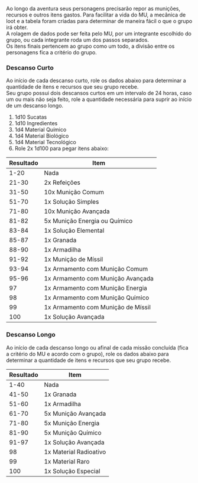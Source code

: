 Ao longo da aventura seus personagens precisarão repor as munições, recursos e outros itens gastos. Para facilitar a vida do MU, a mecânica de loot e a tabela foram criadas para determinar de maneira fácil o que o grupo irá obter.  
A rolagem de dados pode ser feita pelo MU, por um integrante escolhido do grupo, ou cada integrante roda um dos passos separados.  
Os itens finais pertencem ao grupo como um todo, a divisão entre os personagens fica a critério do grupo.

### Descanso Curto

Ao início de cada descanso curto, role os dados abaixo para determinar a quantidade de itens e recursos que seu grupo recebe.  
Seu grupo possui dois descansos curtos em um intervalo de 24 horas, caso um ou mais não seja feito, role a quantidade necessária para suprir ao início de um descanso longo.

1. 1d10 Sucatas
2. 1d10 Ingredientes
3. 1d4 Material Químico
4. 1d4 Material Biológico
5. 1d4 Material Tecnológico
6. Role 2x 1d100 para pegar itens abaixo:

| Resultado | Item                               |
| --------- | ---------------------------------- |
| 1-20      | Nada                               |
| 21-30     | 2x Refeições                       |
| 31-50     | 10x Munição Comum                  |
| 51-70     | 1x Solução Simples                 |
| 71-80     | 10x Munição Avançada               |
| 81-82     | 5x Munição Energia ou Químico      |
| 83-84     | 1x Solução Elemental               |
| 85-87     | 1x Granada                         |
| 88-90     | 1x Armadilha                       |
| 91-92     | 1x Munição de Míssil               |
| 93-94     | 1x Armamento com Munição Comum     |
| 95-96     | 1x Armamento com Munição Avançada  |
| 97        | 1x Armamento com Munição Energia   |
| 98        | 1x Armamento com Munição Químico   |
| 99        | 1x Armamento com Munição de Míssil |
| 100       | 1x Solução Avançada                |

### Descanso Longo

Ao início de cada descanso longo ou afinal de cada missão concluída (fica a critério do MU e acordo com o grupo), role os dados abaixo para determinar a quantidade de itens e recursos que seu grupo recebe.

| Resultado | Item                   |
| --------- | ---------------------- |
| 1-40      | Nada                   |
| 41-50     | 1x Granada             |
| 51-60     | 1x Armadilha           |
| 61-70     | 5x Munição Avançada    |
| 71-80     | 5x Munição Energia     |
| 81-90     | 5x Munição Químico     |
| 91-97     | 1x Solução Avançada    |
| 98        | 1x Material Radioativo |
| 99        | 1x Material Raro       |
| 100       | 1x Solução Especial    |
